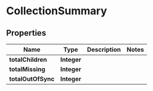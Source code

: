 
# CollectionSummary

## Properties
Name | Type | Description | Notes
------------ | ------------- | ------------- | -------------
**totalChildren** | **Integer** |  | 
**totalMissing** | **Integer** |  | 
**totalOutOfSync** | **Integer** |  | 



